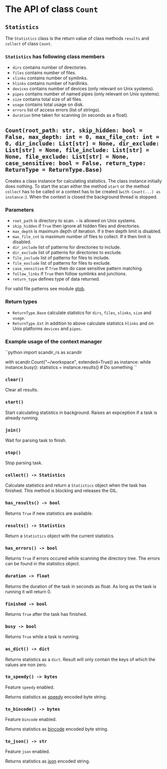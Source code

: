 # The API of class `Count`

## `Statistics`

The `Statistics` class is the return value of class methods `results` and `collect` of class `Count`.

### `Statistics` has following class members

- `dirs` contains number of directories.
- `files` contains number of files.
- `slinks` contains number of symlinks.
- `hlinks` contains number of hardlinks.
- `devices` contains number of devices (only relevant on Unix systems).
- `pipes` contains number of named pipes (only relevant on Unix systems).
- `size` contains total size of all files.
- `usage` contains total usage on disk.
- `errors` list of access errors (list of strings).
- `duration` time taken for scanning (in seconds as a float).

## `Count(root_path: str, skip_hidden: bool = False, max_depth: int = 0, max_file_cnt: int = 0, dir_include: List[str] = None, dir_exclude: List[str] = None, file_include: List[str] = None, file_exclude: List[str] = None, case_sensitive: bool = False, return_type: ReturnType = ReturnType.Base)`

Creates a class instance for calculating statistics. The class instance initially does nothing. To start the scan either the method `start`  or the method `collect` has to be called or a context has to be created (`with Count(...) as instance:`). When the context is closed the background thread is stopped.

### Parameters

- `root_path` is directory to scan. `~` is allowed on Unix systems.
- `skip_hidden` if `True` then ignore all hidden files and directories.
- `max_depth` is maximum depth of iteration. If `0` then depth limit is disabled.
- `max_file_cnt` is maximum number of files to collect. If `0` then limit is disabled.
- `dir_include` list of patterns for directories to include.
- `dir_exclude` list of patterns for directories to exclude.
- `file_include` list of patterns for files to include.
- `file_exclude` list of patterns for files to exclude.
- `case_sensitive` if `True` then do case sensitive pattern matching.
- `follow_links` if `True` then follow symlinks and junctions.
- `return_type` defines type of data returned.

For valid file patterns see module [glob](https://docs.rs/glob/0.3.0/glob/struct.Pattern.html).

### Return types

- `ReturnType.Base` calculate statistcs for `dirs`, `files`, `slinks`, `size` and `usage`.
- `ReturnType.Ext` in addition to above calculate statistcs `hlinks` and on Unix platforms `devices` and `pipes`.

### Example usage of the context manager

``python
import scandir_rs as scandir

with scandir.Count("~/workspace", extended=True)) as instance:
    while instance.busy():
        statistics = instance.results()
        # Do something
``

### `clear()`

Clear all results.

### `start()`

Start calculating statistics in background. Raises an expception if a task is already running.

### `join()`

Wait for parsing task to finish.

### `stop()`

Stop parsing task.

### `collect() -> Statistics`

Calculate statistics and return a `Statistics` object when the task has finished. This method is blocking and releases the GIL.

### `has_results() -> bool`

Returns `True` if new statistics are available.

### `results() -> Statistics`

Return a `Statistics` object with the current statistics.

### `has_errors() -> bool`

Returns `True` if errors occured while scanning the directory tree. The errors can be found in the statistics object.

### `duration -> float`

Returns the duration of the task in seconds as float. As long as the task is running it will return 0.

### `finished -> bool`

Returns `True` after the task has finished.

### `busy -> bool`

Returns `True` while a task is running.

### `as_dict() -> dict`

Returns statistics as a `dict`. Result will only contain the keys of which the values are non zero.

### `to_speedy() -> bytes`

Feature `speedy` enabled.

Returns statistics as [speedy](https://docs.rs/speedy/latest/speedy) encoded byte string.

### `to_bincode() -> bytes`

Feature `bincode` enabled.

Returns statistics as [bincode](https://docs.rs/bincode/latest/bincode) encoded byte string.

### `to_json() -> str`

Feature `json` enabled.

Returns statistics as [json](https://docs.rs/serde_json/latest/serde_json) encoded string.
